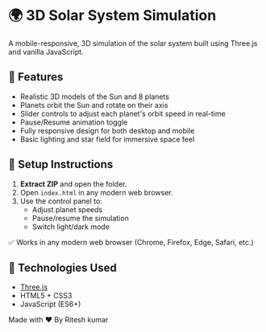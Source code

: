# 🌍 3D Solar System Simulation

A mobile-responsive, 3D simulation of the solar system built using Three.js and vanilla JavaScript.

## 🎯 Features
- Realistic 3D models of the Sun and 8 planets
- Planets orbit the Sun and rotate on their axis
- Slider controls to adjust each planet's orbit speed in real-time
- Pause/Resume animation toggle
- Fully responsive design for both desktop and mobile
- Basic lighting and star field for immersive space feel

## 🚀 Setup Instructions

1. **Extract ZIP** and open the folder.
2. Open `index.html` in any modern web browser.
3. Use the control panel to:
   - Adjust planet speeds
   - Pause/resume the simulation
   - Switch light/dark mode

✅ Works in any modern web browser (Chrome, Firefox, Edge, Safari, etc.)

## 🧠 Technologies Used
- [Three.js](https://threejs.org/)
- HTML5 + CSS3
- JavaScript (ES6+)


Made with ❤️ By Ritesh kumar
